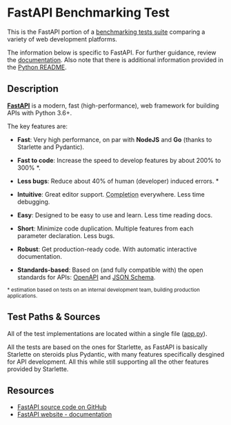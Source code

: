 # FastAPI Benchmarking Test

This is the FastAPI portion of a [benchmarking tests suite](../../)
comparing a variety of web development platforms.

The information below is specific to FastAPI. For further guidance,
review the [documentation](http://frameworkbenchmarks.readthedocs.org/en/latest/).
Also note that there is additional information provided in
the [Python README](../).

## Description

[**FastAPI**](https://github.com/tiangolo/fastapi) is a modern, fast (high-performance), web framework for building APIs with Python 3.6+.

The key features are:

* **Fast**: Very high performance, on par with **NodeJS** and **Go** (thanks to Starlette and Pydantic).

* **Fast to code**: Increase the speed to develop features by about 200% to 300% *.
* **Less bugs**: Reduce about 40% of human (developer) induced errors. *
* **Intuitive**: Great editor support. <abbr title="also known as auto-complete, autocompletion, IntelliSense">Completion</abbr> everywhere. Less time debugging.
* **Easy**: Designed to be easy to use and learn. Less time reading docs.
* **Short**: Minimize code duplication. Multiple features from each parameter declaration. Less bugs.
* **Robust**: Get production-ready code. With automatic interactive documentation.
* **Standards-based**: Based on (and fully compatible with) the open standards for APIs: <a href="https://github.com/OAI/OpenAPI-Specification" target="_blank">OpenAPI</a> and <a href="http://json-schema.org/" target="_blank">JSON Schema</a>.

<small>* estimation based on tests on an internal development team, building production applications.</small>

## Test Paths & Sources

All of the test implementations are located within a single file ([app.py](app.py)).

All the tests are based on the ones for Starlette, as FastAPI is basically Starlette on steroids plus Pydantic, with many features specifically desgined for API development. All this while still supporting all the other features provided by Starlette.

## Resources

* [FastAPI source code on GitHub](https://github.com/tiangolo/fastapi)
* [FastAPI website - documentation](https://fastapi.tiangolo.com)
